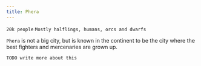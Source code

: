 ```yaml
---
title: Phera
---
```


`20k people` `Mostly halflings, humans, orcs and dwarfs`

`Phera` is not a big city, but is known in the continent to be the city where the best fighters and mercenaries are grown up.

`TODO write more about this`

